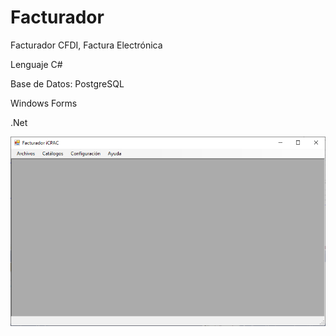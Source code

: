 # Facturador
Facturador CFDI, Factura Electrónica

Lenguaje C#

Base de Datos: PostgreSQL

Windows Forms

.Net

![GitHub Logo](/facturador.png)

